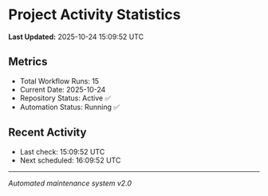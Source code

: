 # Project Activity Statistics

**Last Updated:** 2025-10-24 15:09:52 UTC

## Metrics
- Total Workflow Runs: 15
- Current Date: 2025-10-24
- Repository Status: Active ✅
- Automation Status: Running ✅

## Recent Activity
- Last check: 15:09:52 UTC
- Next scheduled: 16:09:52 UTC

---
*Automated maintenance system v2.0*
